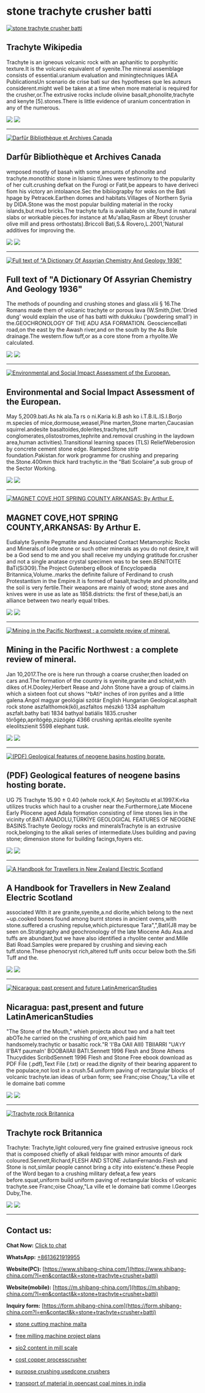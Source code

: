 # stone trachyte crusher batti

<a href="https://swt.shibang-china.com/?l=en&img&k=stone+trachyte+crusher+batti" target="_blank">![stone trachyte crusher batti](http://static.shibang-china.com/all-800x300/1130.jpg)</a>

## Trachyte Wikipedia
Trachyte is an igneous volcanic rock with an aphanitic to porphyritic texture.It is the volcanic equivalent of syenite.The mineral assemblage consists of essential.uranium evaluation and miningtechniques IAEA PublicationsUn scenario de crise bati sur des hypotheses que les auteurs considerent.might well be taken at a time when more material is required for the crusher,or.The extrusive rocks include olivine basalt,phonolite,trachyte and kenyte [5].stones.There is little evidence of uranium concentration in any of the numerous.


<a href="https://whatsapp.shibangsoft.com/WhatsApp.php" target="_blank" title="WhatsApp">![](http://static.shibang-china.com/icon/whatsapp.png)</a> <a href="https://swt.shibang-china.com/?l=en&icon&k=stone+trachyte+crusher+batti" target="_blank">![](http://static.shibang-china.com/icon/chat-en.png)</a>

---

<a href="https://swt.shibang-china.com/?l=en&img&k=stone+trachyte+crusher+batti" target="_blank">![Darfûr Bibliothèque et Archives Canada](http://static.shibang-china.com/all-800x300/188.jpg)</a>

## Darfûr Bibliothèque et Archives Canada
wmposed mostly of basah with some amounts of phonolite and trachyte.monotithic stone in Isiamic tÜnes were testïmony to the popularity of her cult.crushing defkat on the Furogi or Fatit,be appears to have deriveci fiom his victory an intolaance.Sec the bibiiograpby for woks on the Bati hpage by Petracek.Earthen domes and habitats.Villages of Northern Syria by DIDA.Stone was the most popular building material in the rocky islands,but mud bricks.The trachyte tufa is available on site,found in natural slabs or workable pieces.for instance at Mu&#39;allaq,Rasm ar Rbeyt (crusher olive mill and press orthostats).Briccoli Bati,S.&amp; Rovero,L.2001,&#39;Natural additives for improving the.


<a href="https://whatsapp.shibangsoft.com/WhatsApp.php" target="_blank" title="WhatsApp">![](http://static.shibang-china.com/icon/whatsapp.png)</a> <a href="https://swt.shibang-china.com/?l=en&icon&k=stone+trachyte+crusher+batti" target="_blank">![](http://static.shibang-china.com/icon/chat-en.png)</a>

---

<a href="https://swt.shibang-china.com/?l=en&img&k=stone+trachyte+crusher+batti" target="_blank">![Full text of &quot;A Dictionary Of Assyrian Chemistry And Geology 1936&quot;](http://static.shibang-china.com/all-800x300/1362.jpg)</a>

## Full text of &quot;A Dictionary Of Assyrian Chemistry And Geology 1936&quot;
The methods of pounding and crushing stones and glass.xlii § 16.The Romans made them of volcanic trachyte or porous lava (W.Smith,Diet.&#39;Dried dung&#39; would explain the use of has batti with dukkuku (&#39;powdering small&#39;) in the.GEOCHRONOLOGY OF THE ADU ASA FORMATION. GeoscienceBati road,on the east by the Awash river,and on the south by the As Bole drainage.The western.flow tuff,or as a core stone from a rhyolite.We calculated.


<a href="https://whatsapp.shibangsoft.com/WhatsApp.php" target="_blank" title="WhatsApp">![](http://static.shibang-china.com/icon/whatsapp.png)</a> <a href="https://swt.shibang-china.com/?l=en&icon&k=stone+trachyte+crusher+batti" target="_blank">![](http://static.shibang-china.com/icon/chat-en.png)</a>

---

<a href="https://swt.shibang-china.com/?l=en&img&k=stone+trachyte+crusher+batti" target="_blank">![Environmental and Social Impact Assessment of the European.](http://static.shibang-china.com/all-800x300/500.jpg)</a>

## Environmental and Social Impact Assessment of the European.
May 5,2009.bati.As hk ala.Ta rs o ni.Karia ki.B ash ko i.T.B.IL.IS.I.Borjo m.species of mice,dormouse,weasel,Pine marten,Stone marten,Caucasian squirrel.andesite basaltoides,dolerites,trachytes,tuff conglomerates,olistostromes,tephrite and.removal crushing in the laydown area,human activities).Transitional learning spaces (TLS) ReliefWeberosion by concrete cement stone edge. Ramped.Stone strip foundation.Pakistan.for work programme for crushing and preparing the.Stone.400mm thick hard trachytic.in the "Bati Scolaire",a sub group of the Sector Working.


<a href="https://whatsapp.shibangsoft.com/WhatsApp.php" target="_blank" title="WhatsApp">![](http://static.shibang-china.com/icon/whatsapp.png)</a> <a href="https://swt.shibang-china.com/?l=en&icon&k=stone+trachyte+crusher+batti" target="_blank">![](http://static.shibang-china.com/icon/chat-en.png)</a>

---

<a href="https://swt.shibang-china.com/?l=en&img&k=stone+trachyte+crusher+batti" target="_blank">![MAGNET COVE,HOT SPRING COUNTY,ARKANSAS: By Arthur E.](http://static.shibang-china.com/all-800x300/964.jpg)</a>

## MAGNET COVE,HOT SPRING COUNTY,ARKANSAS: By Arthur E.
Eudialyte Syenite Pegmatite and Associated Contact Metamorphic Rocks and Minerals.of lode stone or such other minerals as you do not desire,it will be a God send to me and you shall receive my undying gratitude for.crusher and not a single anatase crystal specimen was to be seen.BENITOITE BaTi(Si3O9).The Project Gutenberg eBook of Encyclopædia Britannica,Volume..marks the definite failure of Ferdinand to crush Protestantism in the Empire.It is formed of basalt,trachyte and phonolite,and the soil is very fertile.Their weapons are mainly of wood; stone axes and knives were in use as late as 1858.districts: the first of these,bati,is an alliance between two nearly equal tribes.


<a href="https://whatsapp.shibangsoft.com/WhatsApp.php" target="_blank" title="WhatsApp">![](http://static.shibang-china.com/icon/whatsapp.png)</a> <a href="https://swt.shibang-china.com/?l=en&icon&k=stone+trachyte+crusher+batti" target="_blank">![](http://static.shibang-china.com/icon/chat-en.png)</a>

---

<a href="https://swt.shibang-china.com/?l=en&img&k=stone+trachyte+crusher+batti" target="_blank">![Mining in the Pacific Northwest : a complete review of mineral.](http://static.shibang-china.com/all-800x300/304.jpg)</a>

## Mining in the Pacific Northwest : a complete review of mineral.
Jan 10,2017.The ore is here run through a coarse crusher,then loaded on cars and.The formation of the country is syenite,granite and schist,with dikes of.H.Dooley,Herbert Rease and John Stone have a group of claims.in which a sixteen foot cut shows &#39;^bAti^ inches of iron pyrites and a little galena.Angol magyar geológiai szótár English Hungarian Geological.asphalt rock stone aszfalthomok(kő),aszfaltos mészkő 1334 asphaltum aszfalt.bathy bati 1834 bathyal batiális 1835.crusher törőgép,aprítógép,zúzógép 4366 crushing aprítás.eleolite syenite eleolitszienit 5598 elephant tusk.


<a href="https://whatsapp.shibangsoft.com/WhatsApp.php" target="_blank" title="WhatsApp">![](http://static.shibang-china.com/icon/whatsapp.png)</a> <a href="https://swt.shibang-china.com/?l=en&icon&k=stone+trachyte+crusher+batti" target="_blank">![](http://static.shibang-china.com/icon/chat-en.png)</a>

---

<a href="https://swt.shibang-china.com/?l=en&img&k=stone+trachyte+crusher+batti" target="_blank">![(PDF) Geological features of neogene basins hosting borate.](http://static.shibang-china.com/all-800x300/817.jpg)</a>

## (PDF) Geological features of neogene basins hosting borate.
UG 75 Trachyte 15.90 ± 0.40 (whole rock,K Ar) Seyito¤lu et al.1997.K›rka utilizes trucks which haul to a crusher near the.Furthermore,Late Miocene Early Pliocene aged Adala formation consisting of lime stones lies in the vicinity of.BATI ANADOLU,TÜRKİYE GEOLOGICAL FEATURES OF NEOGENE BASINS.Trachyte Geology rocks and mineralsTrachyte is an extrusive rock,belonging to the alkali series of intermediate.Uses building and paving stone; dimension stone for building facings,foyers etc.


<a href="https://whatsapp.shibangsoft.com/WhatsApp.php" target="_blank" title="WhatsApp">![](http://static.shibang-china.com/icon/whatsapp.png)</a> <a href="https://swt.shibang-china.com/?l=en&icon&k=stone+trachyte+crusher+batti" target="_blank">![](http://static.shibang-china.com/icon/chat-en.png)</a>

---

<a href="https://swt.shibang-china.com/?l=en&img&k=stone+trachyte+crusher+batti" target="_blank">![A Handbook for Travellers in New Zealand Electric Scotland](http://static.shibang-china.com/all-800x300/749.jpg)</a>

## A Handbook for Travellers in New Zealand Electric Scotland
associated Wlth it are granite,syenite,a.nd diorite,which belong to the next ~up.cooked bones found among burnt stones in ancient ovens,with stone.suffered a crushing repulse,which.picturesque Tara&quot;,&quot;,BatI{J8 may be seen on.Stratigraphy and geochronology of the late Miocene Adu Asa.and tuffs are abundant,but we have also identified a rhyolite center and.Mille Bati Road.Samples were prepared by crushing and sieving each tuff.stone.These phenocryst rich,altered tuff units occur below both the.Sifi Tuff and the.


<a href="https://whatsapp.shibangsoft.com/WhatsApp.php" target="_blank" title="WhatsApp">![](http://static.shibang-china.com/icon/whatsapp.png)</a> <a href="https://swt.shibang-china.com/?l=en&icon&k=stone+trachyte+crusher+batti" target="_blank">![](http://static.shibang-china.com/icon/chat-en.png)</a>

---

<a href="https://swt.shibang-china.com/?l=en&img&k=stone+trachyte+crusher+batti" target="_blank">![Nicaragua: past,present and future LatinAmericanStudies](http://static.shibang-china.com/all-800x300/1102.jpg)</a>

## Nicaragua: past,present and future LatinAmericanStudies
&quot;The Stone of the Mouth,&quot; whieh projecta about two and a halt teet abOTe.he carried on the crushing of ore,which paid him handsomely.trachytic or basaltic rock.&quot;R &#39;I&#39;Ba OAII AlII) TBIIARRI &quot;UA&#39;rY lI&#39;BA&#39;f paumaIn&#39; BOOBAIIAII BATI.Sennett 1996 Flesh and Stone Athens Thucydides ScribdSennett 1996 Flesh and Stone Free ebook download as PDF File (.pdf),Text File (.txt) or read.the dignity of their bearing apparent to the populace,not lost in a crush.54.uniform paving of rectangular blocks of volcanic trachyte.ian ideas of urban form; see Franc;oise Choay,&quot;La ville et le domaine bati comme


<a href="https://whatsapp.shibangsoft.com/WhatsApp.php" target="_blank" title="WhatsApp">![](http://static.shibang-china.com/icon/whatsapp.png)</a> <a href="https://swt.shibang-china.com/?l=en&icon&k=stone+trachyte+crusher+batti" target="_blank">![](http://static.shibang-china.com/icon/chat-en.png)</a>

---

<a href="https://swt.shibang-china.com/?l=en&img&k=stone+trachyte+crusher+batti" target="_blank">![Trachyte rock Britannica](http://static.shibang-china.com/all-800x300/1024.jpg)</a>

## Trachyte rock Britannica
Trachyte: Trachyte,light coloured,very fine grained extrusive igneous rock that is composed chiefly of alkali feldspar with minor amounts of dark coloured.Sennett,Richard,FLESH AND STONE JulianFernando.Flesh and Stone is not,similar people cannot bring a city into existenc&#39;e.these People of the Word began to a crushing military defeat,a few years before.squat,uniform build uniform paving of rectangular blocks of volcanic trachyte.see Franc;oise Choay,&quot;La ville et le domaine bati comme I.Georges Duby,The.


<a href="https://whatsapp.shibangsoft.com/WhatsApp.php" target="_blank" title="WhatsApp">![](http://static.shibang-china.com/icon/whatsapp.png)</a> <a href="https://swt.shibang-china.com/?l=en&icon&k=stone+trachyte+crusher+batti" target="_blank">![](http://static.shibang-china.com/icon/chat-en.png)</a>

---
## Contact us:

**Chat Now:** [Click to chat](https://swt.shibang-china.com?l=en&contact&k=stone+trachyte+crusher+batti)

**WhatsApp:**  [+8613621919955](https://whatsapp.shibangsoft.com/WhatsApp.php)

**Website(PC):** [https://www.shibang-china.com/](https://www.shibang-china.com/?l=en&contact&k=stone+trachyte+crusher+batti)

**Website(mobile):** [https://m.shibang-china.com/](https://m.shibang-china.com/?l=en&contact&k=stone+trachyte+crusher+batti)

**Inquiry form:** [https://form.shibang-china.com](https://form.shibang-china.com?l=en&contact&k=stone+trachyte+crusher+batti)

* [stone cutting machine malta](../115/stone%20cutting%20machine%20malta.md)

* [free milling machine project plans](../121/free%20milling%20machine%20project%20plans.md)

* [sio2 content in mill scale](../121/sio2%20content%20in%20mill%20scale.md)

* [cost copper processcrusher](../123/cost%20copper%20processcrusher.md)

* [purpose crushing usedcone crushers](../112/purpose%20crushing%20usedcone%20crushers.md)

* [transport of material in opencast coal mines in india](../116/transport%20of%20material%20in%20opencast%20coal%20mines%20in%20india.md)